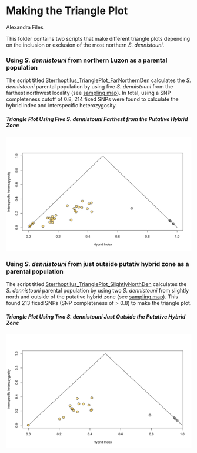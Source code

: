 Making the Triangle Plot
================
Alexandra Files

This folder contains two scripts that make different triangle plots
depending on the inclusion or exclusion of the most northern *S.
dennistouni*.

### Using *S. dennistouni* from northern Luzon as a parental population

The script titled
[Sterrhoptilus_TrianglePlot_FarNorthernDen](Sterrhoptilus_TrianglePlot_FarNorthernDen.R)
calculates the *S. dennistouni* parental population by using five *S.
dennistouni* from the farthest northwest locality (see [sampling
map](../SamplingMap/Sterrhoptilus_SamplingMap.svg)). In total, using a
SNP completeness cutoff of 0.8, 214 fixed SNPs were found to calculate
the hybrid index and interspecific heterozygosity.

##### Triangle Plot Using Five *S. dennistouni* Farthest from the Putative Hybrid Zone

![](Sterrhoptilus_FarNorthernDen_TrianglePlot.svg)

### Using *S. dennistouni* from just outside putativ hybrid zone as a parental population

The script titled
[Sterrhoptilus_TrianglePlot_SlightlyNorthDen](Sterrhoptilus_TrianglePlot_SlightlyNorthDen.R)
calculates the *S. dennistouni* parental population by using two *S.
dennistouni* from slightly north and outside of the putative hybrid zone
(see [sampling map](../SamplingMap/Sterrhoptilus_SamplingMap.svg)). This
found 213 fixed SNPs (SNP completeness of \> 0.8) to make the triangle
plot.

##### Triangle Plot Using Two *S. dennistouni* Just Outside the Putative Hybrid Zone

![](Sterrhoptilus_SlightlyNorthDen_TrianglePlot.svg)
